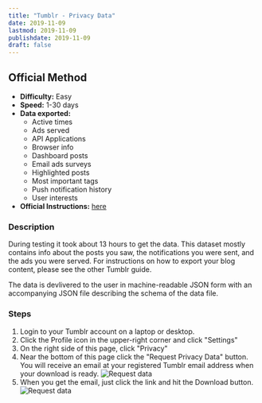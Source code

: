 ```yaml
---
title: "Tumblr - Privacy Data"
date: 2019-11-09
lastmod: 2019-11-09
publishdate: 2019-11-09
draft: false
---
```


##  Official Method

* **Difficulty:** Easy
* **Speed:** 1-30 days
* **Data exported:**
	* Active times
	* Ads served
	* API Applications
	* Browser info
	* Dashboard posts
	* Email ads surveys
	* Highlighted posts
	* Most important tags
	* Push notification history
	* User interests
* **Official Instructions:** [here](https://tumblr.zendesk.com/hc/en-us/articles/360003604974-Access-and-manage-data-associated-with-your-account)

### Description

During testing it took about 13 hours to get the data. This dataset mostly contains info about the posts you saw, the notifications you were sent, and the ads you were served. For instructions on how to export your blog content, please see the other Tumblr guide.

The data is devlivered to the user in machine-readable JSON form with an accompanying JSON file describing the schema of the data file.

### Steps

1. Login to your Tumblr account on a laptop or desktop.
1. Click the Profile icon in the upper-right corner and click "Settings"
1. On the right side of this page, click "Privacy"
1. Near the bottom of this page click the "Request Privacy Data" button. You will receive an email at your registered Tumblr email address when your download is ready.
	![Request data](/images/tumblr_request.png)
1. When you get the email, just click the link and hit the Download button.
	![Request data](/images/tumblr_download.png)
